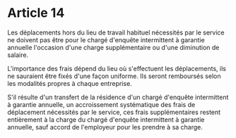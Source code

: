 # Article 14

  
 Les déplacements hors du lieu de travail habituel nécessités par le service ne doivent pas être pour le chargé d'enquête intermittent à garantie annuelle l'occasion d'une charge supplémentaire ou d'une diminution de salaire.  
  
 L'importance des frais dépend du lieu où s'effectuent les déplacements, ils ne sauraient être fixés d'une façon uniforme. Ils seront remboursés selon les modalités propres à chaque entreprise.  
  
 S'il résulte d'un transfert de la résidence d'un chargé d'enquête intermittent à garantie annuelle, un accroissement systématique des frais de déplacement nécessités par le service, ces frais supplémentaires restent entièrement à la charge du chargé d'enquête intermittent à garantie annuelle, sauf accord de l'employeur pour les prendre à sa charge.  

